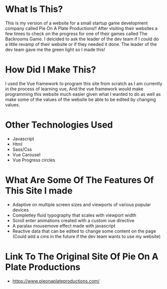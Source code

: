 # What Is This?

This is my version of a website for a small startup game development company called Pie On A Plate Productions!! After visiting their websites a few times to check on the progress for one of their games called The Backrooms Game. I deicided to ask the leader of the dev team if I could do a little revamp of their website or if they needed it done. The leader of the dev team gave me the green light so I made this!

# How Did I Make This?

I used the Vue framework to program this site from scratch as I am currently in the process of learning vue, And the vue framework would make programming this website much easier given what I wanted to do as well as make some of the values of the website be able to be edited by changing values.

# Other Technologies Used

- Javascript
- Html
- Sass/Css
- Vue Carousel
- Vue Progress circles


# What Are Some Of The Features Of This Site I made

- Adaptive on multiple screen sizes and viewports of various popular devices
- Completley fluid typography that scales with viewport width
- Scroll enter animations created with a custom vue directive
- A paralax mousemove effect made with javascript
- Reactive data that can be edited to change some content on the page (Could add a cms in the future if the dev team wants to use my website)

# Link To The Original Site Of Pie On A Plate Productions

- https://www.pieonaplateproductions.com/

